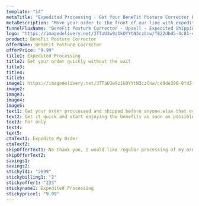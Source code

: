 ```yaml
---
template: "14"
metaTitle: "Expedited Processing - Get Your BeneFit Posture Corrector First"
metaDescription: "Move your order to the front of our line with expedited processing."
funnelFluxName: "BeneFit Posture Corrector - Upsell - Expedited Shipping w/ Discounted Downsell"
logo: "https://imagedelivery.net/3TTaU3w9z1kOYYtN3czCnw/f822dbd5-4c81-4c6c-fd7a-e08584bad000/public"
product: BeneFit Posture Corrector
offerName: BeneFit Posture Corrector
offerPrice: "9.99"
title1: Expedited Processing
title2: Get your order quickly without the wait
title3: 
title4:
title5:
image1: https://imagedelivery.net/3TTaU3w9z1kOYYtN3czCnw/ce9de396-8fd2-4414-e809-5464bb047e00/public
image2: 
image3: 
image4: 
image5:
text1: Get your order proccessed and shipped before anyone else that ordered today.
text2: Get it quick and start enjoying the benefits as soon as possible!
text3: For only
text4: 
text5: 
ctaText1: Expedite My Order
ctaText2: 
skipOfferText1: No thank you, I would like regular processing of my order.
skipOfferText2: 
savings1:
savings2:
stickyid1: "2699"
stickybilling1: "2"
stickyoffer1: "233"
stickyname1: Expedited Processing
stickyprice1: "9.99"
---
```

